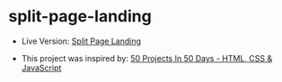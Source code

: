 # split-page-landing

- Live Version: [Split Page Landing](https://split-page-landing.vercel.app/)

- This project was inspired by: [50 Projects In 50 Days - HTML, CSS & JavaScript](https://www.udemy.com/course/50-projects-50-days/)

